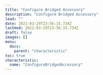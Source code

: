 ```yaml
---
title: "Configure Bridged Accessory"
description: "Configure Bridged Accessory"
lead: ""
date: 2021-03-29T23:56:15.734Z
lastmod: 2021-03-29T23:56:15.734Z
draft: false
images: []
menu:
  docs:
    parent: "characteristic"
toc: true
characteristic:
  name: "ConfigureBridgedAccessory"
---
```

